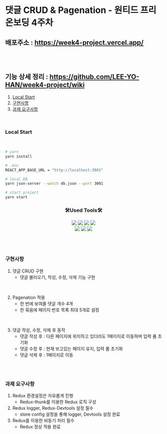 # 댓글 CRUD & Pagenation - 원티드 프리온보딩 4주차

## 배포주소 : https://week4-project.vercel.app/

</br></br>

## 기능 상세 정리 : https://github.com/LEE-YO-HAN/week4-project/wiki

1. [Local Start](#local-start)
2. [구현사항](#구현사항)
3. [과제 요구사항](#과제-요구사항)

</br>

### Local Start

<br>

```bash
# yarn
yarn install
```

```bash
# .env
REACT_APP_BASE_URL = "http://localhost:3001"
```

```bash
# local DB
yarn json-server --watch db.json --port 3001
```

```bash
# start project
yarn start
```

<h3 align="center">🛠Used Tools🛠</h3>

<div align="center" >
    <img src="https://img.shields.io/badge/React-61DAFB?style=flat&logo=React&logoColor=white"/>
    <img src="https://img.shields.io/badge/TypeScript-3178C6?style=flat&logo=TypeScript&logoColor=white"/>
    <img src="https://img.shields.io/badge/Redux-764ABC?style=flat&logo=Redux&logoColor=white"/>
    <img src="https://img.shields.io/badge/Axios-5A29E4?style=flat&logo=Axios&logoColor=white"/>
</div>
<div align="center">
    <img src="https://img.shields.io/badge/styled-components-DB7093?style=flat&logo=styled-components&logoColor=white"/>
    <img src="https://img.shields.io/badge/JsonServer-000000?style=flat&logo=JSON&logoColor=white"/>
    <img src="https://img.shields.io/badge/Vercel-000000?style=flat&logo=Vercel&logoColor=white"/>
</div>

<br>
<br>
<br>

### 구현사항

1. 댓글 CRUD 구현
   - 댓글 불러오기, 작성, 수정, 삭제 기능 구현

</br>

2. Pagenation 적용
   - 한 번에 보여줄 댓글 개수 4개
   - 한 묶음에 페이지 번호 목록 최대 5개로 설정

</br>

3. 댓글 작성, 수정, 삭제 후 동작
   - 댓글 작성 후 : 다른 페이지에 위치하고 있더라도 1페이지로 이동하며 입력 폼 초기화
   - 댓글 수정 후 : 현재 보고있는 페이지 유지, 입력 폼 초기화
   - 댓글 삭제 후 : 1페이지로 이동

</br></br>

### 과제 요구사항

1. Redux 환경설정은 자유롭게 진행
   - Redux-thunk를 이용한 Redux 로직 구성
2. Redux logger, Redux-Devtools 설정 필수
   - store config 설정을 통해 logger, Devtools 설정 완료
3. Redux를 이용한 비동기 처리 필수
   - Redux 정상 적용 완료
